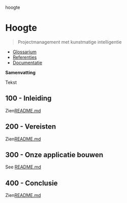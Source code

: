 hoogte

# Hoogte

> Projectmanagement met kunstmatige intelligentie

-   [Glossarium](./GLOSSARY.md)
-   [Referenties](./REFERENCES.md)
-   [Documentatie](./DOCUMENTATION.md)

**Samenvatting**

Tekst

## 100 - Inleiding

Zien[README.md](./100/README.md)

## 200 - Vereisten

Zien[README.md](./200/README.md)

## 300 - Onze applicatie bouwen

See [README.md](./300/README.md)

## 400 - Conclusie

Zien[README.md](./400/README.md)
